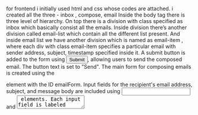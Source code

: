 for frontend i initially used html and css whose codes are attached.
i created all the three - inbox , compose, email
Inside the body tag there is three level of hierarchy. On top there is a division with class specified as inbox which basically consist all the emails. Inside division there’s another division called email-list which contain all the different list present. And inside email list we have another division which is named as email-item , where each div with class email-item specifies a particular email with sender address, subject, timestamp specified inside it.
A submit button is added to the form using <input type="submit">, allowing users to send the composed email.
The button text is set to "Send".
The main form for composing emails is created using the <form> element with the ID emailForm.
Input fields for the recipient's email address, subject, and message body are included using <input> and <textarea> elements.
Each input field is labeled using <label> elements for accessibility and user clarity.
A <div> element with the ID status is included below the form to display status messages, such as success or error messages, related to email submission.
CSS rules are applied inline using the style attribute within HTML elements to style specific elements directly.
This approach is used for simplicity and to keep the example self-contained within a single file




for storing the emails i used mysql database which stores the data in tabular form
the database scheme followed for stroing the data is as follows
EXPLANATION OF SCHEMA:-
Users Table: This table keeps stuff about people. Each person has a special number (id) and a username (username) and password for signing in . whnerever a new user creates an account with his password and mail id. his username and password will be saved in  and the user will be assigned a user id for connecting to other tables. 
Emails Table: In this we store messages we send to each other. Every message has its own special number (id), and we see who sent it by using their special number (sender_id). We also keep track of the subject, the message itself, when it was sent (timestamp), and other things if needed.the email table and the users table are connected througha foreign key which is unique for each user
Recipients Table: This table tells us who got each message. Since a message can go to many people and a person can get many messages, this table makes a link between messages and people. Every row here show one person (recipient_id) who got one message (email_id).
Attachments Table:  In this table we keep extra stuff that comes with messages, like files or pictures. Each piece of extra stuff has its own special number (id), and we connect it to the message it belongs to using the message's special number (email_id). We also save the name of the extra stuff and where it's kept.
 In this way of storing things helps keep track of who sent what to whom, what the messages are about, when they were sent, and any extra stuff that comes along with them. You can add more things or change stuff around to fit what you need.


for backend connectivity i used php language to connect to the mysql server and used apache web server to host the site. firstly i established a connection between mysql and php to retrieve the data sets from mysql
then the initially made html and css files (frontend) have to be connected to php for proepr functioning.
i tried to implement the php code in html by changing the extension of html file to php and then embedding the code of connectivity. then the further php code is written to retrieve the data from mysql database


what all have been done--
i created the frontend for all the threee things asked
but didnt connect them together due to time constraints . we can connect it using <a href> 


for backend 
i created database model to store the data and implemented end points to retrieve the inbox . but implementing this with frontend resulted in deformation of the structure initially created . this can be easily sorted out.
attaching all my work along with their screenshots. as all thw work is in scattered form

